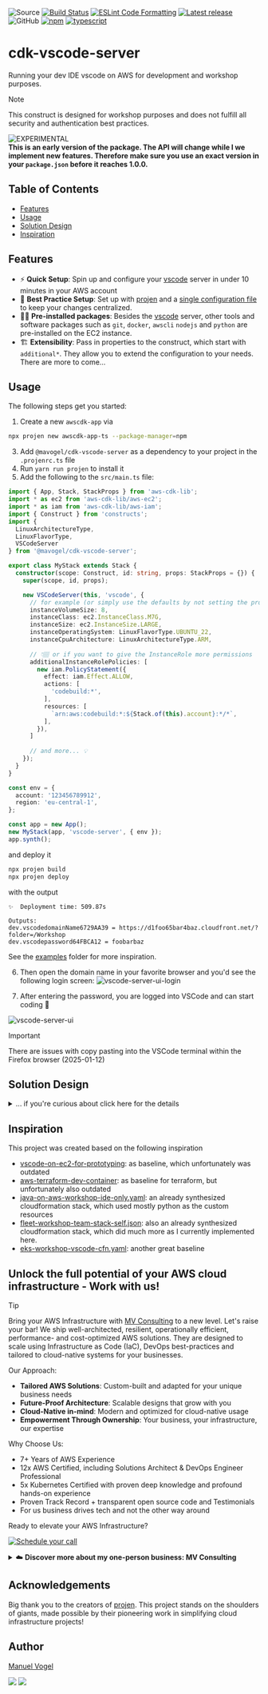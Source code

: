 ![Source](https://img.shields.io/github/stars/MV-Consulting/cdk-vscode-server?logo=github&label=GitHub%20Stars)
[![Build Status](https://github.com/MV-Consulting/cdk-vscode-server/actions/workflows/build.yml/badge.svg)](https://github.com/MV-Consulting/cdk-vscode-server/actions/workflows/build.yml)
[![ESLint Code Formatting](https://img.shields.io/badge/code_style-eslint-brightgreen.svg)](https://eslint.org)
[![Latest release](https://img.shields.io/github/release/MV-Consulting/cdk-vscode-server.svg)](https://github.com/MV-Consulting/cdk-vscode-server/releases)
![GitHub](https://img.shields.io/github/license/MV-Consulting/cdk-vscode-server)
[![npm](https://img.shields.io/npm/dt/@mavogel/cdk-vscode-server?label=npm&color=orange)](https://www.npmjs.com/package/@mavogel/cdk-vscode-server)
[![typescript](https://img.shields.io/badge/jsii-typescript-blueviolet.svg)](https://www.npmjs.com/package/@mavogel/cdk-vscode-server)

# cdk-vscode-server

Running your dev IDE vscode on AWS for development and workshop purposes.

> [!Note]
> This construct is designed for workshop purposes and does not fulfill all security and authentication best practices.

![EXPERIMENTAL](https://img.shields.io/badge/stability-experimantal-orange?style=for-the-badge)**<br>This is an early version of the package. The API will change while I
we implement new features. Therefore make sure you use an exact version in your `package.json` before it reaches 1.0.0.**

## Table of Contents

- [Features](#features)
- [Usage](#usage)
- [Solution Design](#solution-design)
- [Inspiration](#inspiration)

## Features

- ⚡ **Quick Setup**: Spin up and configure your [vscode](https://code.visualstudio.com/) server in under 10 minutes in your AWS account
- 📏 **Best Practice Setup**: Set up with [projen](https://projen.io/) and a [single configuration file](./.projenrc.ts) to keep your changes centralized.
- 🤹‍♂️ **Pre-installed packages**: Besides the [vscode](https://code.visualstudio.com/) server, other tools and software packages such as `git`, `docker`, `awscli` `nodejs` and `python` are pre-installed on the EC2 instance.
- 🏗️ **Extensibility**: Pass in properties to the construct, which start with `additional*`. They allow you to extend the configuration to your needs. There are more to come...

## Usage
The following steps get you started:

1. Create a new `awscdk-app` via
```bash
npx projen new awscdk-app-ts --package-manager=npm
```
3. Add `@mavogel/cdk-vscode-server` as a dependency to your project in the `.projenrc.ts` file
4. Run `yarn run projen` to install it
5. Add the following to the `src/main.ts` file:
```ts
import { App, Stack, StackProps } from 'aws-cdk-lib';
import * as ec2 from 'aws-cdk-lib/aws-ec2';
import * as iam from 'aws-cdk-lib/aws-iam';
import { Construct } from 'constructs';
import { 
  LinuxArchitectureType, 
  LinuxFlavorType, 
  VSCodeServer
} from '@mavogel/cdk-vscode-server';

export class MyStack extends Stack {
  constructor(scope: Construct, id: string, props: StackProps = {}) {
    super(scope, id, props);

    new VSCodeServer(this, 'vscode', {
      // for example (or simply use the defaults by not setting the properties)
      instanceVolumeSize: 8,
      instanceClass: ec2.InstanceClass.M7G,
      instanceSize: ec2.InstanceSize.LARGE,
      instanceOperatingSystem: LinuxFlavorType.UBUNTU_22,
      instanceCpuArchitecture: LinuxArchitectureType.ARM,
      
      // 👇🏽 or if you want to give the InstanceRole more permissions
      additionalInstanceRolePolicies: [
        new iam.PolicyStatement({
          effect: iam.Effect.ALLOW,
          actions: [
            'codebuild:*',
          ],
          resources: [
            `arn:aws:codebuild:*:${Stack.of(this).account}:*/*`,
          ],
        }),
      ]
      
      // and more... 💡
    });
  }
}

const env = {
  account: '123456789912',
  region: 'eu-central-1',
};

const app = new App();
new MyStack(app, 'vscode-server', { env });
app.synth();
```

and deploy it
```bash
npx projen build
npx projen deploy
```

with the output
```console
✨  Deployment time: 509.87s

Outputs:
dev.vscodedomainName6729AA39 = https://d1foo65bar4baz.cloudfront.net/?folder=/Workshop
dev.vscodepassword64FBCA12 = foobarbaz
```

See the [examples](./examples) folder for more inspiration.

6. Then open the domain name in your favorite browser and you'd see the following login screen:
![vscode-server-ui-login](docs/img/vscode-server-ui-login-min.png)

7. After entering the password, you are logged into VSCode and can start coding :tada:

![vscode-server-ui](docs/img/vscode-server-ui-min.png)

> [!Important]
> There are issues with copy pasting into the VSCode terminal within the Firefox browser (2025-01-12)

## Solution Design

<details>
  <summary>... if you're curious about click here for the details</summary>

![vscode-server-solution-design](docs/img/vscode-server.drawio-min.png)

</details>

## Inspiration
This project was created based on the following inspiration

- [vscode-on-ec2-for-prototyping](https://github.com/aws-samples/vscode-on-ec2-for-prototyping): as baseline, which unfortunately was outdated
- [aws-terraform-dev-container](https://github.com/awslabs/aws-terraform-dev-container): as baseline for terraform, but unfortunately also outdated
- [java-on-aws-workshop-ide-only.yaml](https://github.com/aws-samples/java-on-aws/blob/main/labs/unicorn-store/infrastructure/cfn/java-on-aws-workshop-ide-only.yaml): an already synthesized cloudformation stack, which used mostly python as the custom resources
- [fleet-workshop-team-stack-self.json](https://static.us-east-1.prod.workshops.aws/public/cc4aa67e-5b7a-4df1-abf7-c42502899a25/assets/fleet-workshop-team-stack-self.json): also an already synthesized cloudformation stack, which did much more as I currently implemented here. 
- [eks-workshop-vscode-cfn.yaml](https://github.com/aws-samples/eks-workshop-v2/blob/main/lab/cfn/eks-workshop-vscode-cfn.yaml): another great baseline

## Unlock the full potential of your AWS cloud infrastructure - Work with us!

> [!TIP]
> Bring your AWS Infrastructure with [MV Consulting](https://manuel-vogel.de/) to a new level. Let's raise your bar! We ship well-architected, resilient, operationally efficient, performance- and cost-optimized AWS solutions. They are designed to scale using Infrastructure as Code (IaC), DevOps best-practices and tailored to cloud-native systems for your businesses.
>
> Our Approach:
>
> - **Tailored AWS Solutions**: Custom-built and adapted for your unique business needs
> - **Future-Proof Architecture**: Scalable designs that grow with you
> - **Cloud-Native in-mind**: Modern and optimized for cloud-native usage
> - **Empowerment Through Ownership**: Your business, your infrastructure, our expertise
>
> Why Choose Us:
> - 7+ Years of AWS Experience
> - 12x AWS Certified, including Solutions Architect & DevOps Engineer Professional
> - 5x Kubernetes Certified with proven deep knowledge and profound hands-on experience
> - Proven Track Record + transparent open source code and Testimonials
> - For us business drives tech and not the other way around
>
> Ready to elevate your AWS Infrastructure?
>
> <a href="https://manuel-vogel.de/contact"><img alt="Schedule your call" src="https://img.shields.io/badge/schedule%20your%20call-success.svg?style=for-the-badge"/></a>
> <details><summary>☁️ <strong>Discover more about my one-person business: MV Consulting</strong></summary>
>
> <br/>
>
> Hi, I'm Manuel – AWS expert and founder of [MV Consulting](https://manuel-vogel.de). With over a decade of hands-on experience, I specialized myself in deploying well-architected, highly scalable and cost-effective AWS Solutions using Infrastructure as Code (IaC).
>
> #### When you work with me, you're getting a package deal of expertise and personalized service:
>
> - **AWS IaC Proficiency**: I bring deep AWS CDK and [terraform](https://www.terraform.io/) knowledge to the table, ensuring your infrastructure is not just maintainable and scalable, but also fully automated.
> - **AWS Certified**: [Equipped with 12 AWS Certifications](https://www.credly.com/users/manuel-vogel/badges), including Solutions Architect & DevOps Engineer Professional, to ensure best practices across diverse cloud scenarios.
> - **Direct Access**: You work with me, not a team of managers. Expect quick decisions and high-quality work.
> - **Tailored Solutions**: Understanding that no two businesses are alike, I Custom-fit cloud infrastructure for your unique needs.
> - **Cost-Effective**: I'll optimize your AWS spending without cutting corners on performance or security.
> - **Seamless CI/CD**: I'll set up smooth CI/CD processes using GitHub Actions or Gitlab CI, making changes a breeze through Pull Requests.
>
> *My mission is clear: I'll free you from infrastructure and automation headaches so you can focus on what truly matters – your core business.*
>
> Ready to unlock the full potential of the AWS Cloud?
>
> <a href="https://manuel-vogel.de/contact"><img alt="Schedule your call" src="https://img.shields.io/badge/schedule%20your%20call-success.svg?style=for-the-badge"/></a>
> </details>

## Acknowledgements

Big thank you to the creators of [projen](https://github.com/projen/projen). This project stands on the shoulders of giants, made possible by their pioneering work in simplifying cloud infrastructure projects!

## Author

[Manuel Vogel](https://manuel-vogel.de/about/)

[![](https://img.shields.io/badge/LinkedIn-0077B5?style=for-the-badge&logo=linkedin&logoColor=white)](https://www.linkedin.com/in/manuel-vogel)
[![](https://img.shields.io/badge/GitHub-2b3137?style=for-the-badge&logo=github&logoColor=white)](https://github.com/mavogel)